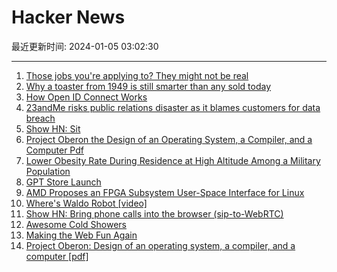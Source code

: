 # Hacker News

最近更新时间: 2024-01-05 03:02:30

--- 
1. [Those jobs you're applying to? They might not be real](https://www.marketplace.org/2024/01/03/those-jobs-youre-applying-to-they-might-not-be-real/) 
2. [Why a toaster from 1949 is still smarter than any sold today](https://www.theverge.com/22801890/sunbeam-radiant-control-toaster-t20-t35-vista) 
3. [How Open ID Connect Works](https://blog.digger.dev/how-open-id-connect-works-illustrated/) 
4. [23andMe risks public relations disaster as it blames customers for data breach](https://www.itpro.com/security/data-breaches/23andme-risks-public-relations-disaster-as-it-blames-customers-for-data-breach) 
5. [Show HN: Sit](https://sit.sonnet.io) 
6. [Project Oberon the Design of an Operating System, a Compiler, and a Computer Pdf](https://people.inf.ethz.ch/wirth/ProjectOberon/PO.System.pdf) 
7. [Lower Obesity Rate During Residence at High Altitude Among a Military Population](https://journals.plos.org/plosone/article?id=10.1371/journal.pone.0093493) 
8. [GPT Store Launch](https://news.ycombinator.com/item?id=38870249) 
9. [AMD Proposes an FPGA Subsystem User-Space Interface for Linux](https://www.phoronix.com/news/FPGA-User-Space-Interface-AMD) 
10. [Where's Waldo Robot [video]](https://www.youtube.com/watch?v=-i7HMPpxB-Y) 
11. [Show HN: Bring phone calls into the browser (sip-to-WebRTC)](https://github.com/pion/example-webrtc-applications/tree/master/sip-to-webrtc) 
12. [Awesome Cold Showers](https://github.com/hwayne/awesome-cold-showers) 
13. [Making the Web Fun Again](https://blog.neocities.org/blog/2013/05/28/making-the-web-fun-again) 
14. [Project Oberon: Design of an operating system, a compiler, and a computer [pdf]](https://people.inf.ethz.ch/wirth/ProjectOberon/PO.System.pdf) 
